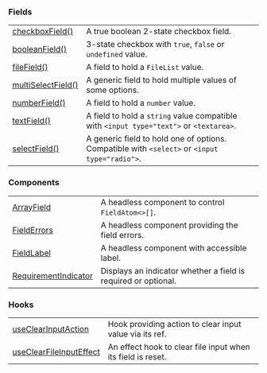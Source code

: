 ### Fields

|                                                                 |                                                                                               |
| --------------------------------------------------------------- | --------------------------------------------------------------------------------------------- |
| [checkboxField()](?path=/docs/fields-checkboxfield--docs)       | A true boolean 2-state checkbox field.                                                        |
| [booleanField()](?path=/docs/fields-booleanfield--docs)         | 3-state checkbox with `true`, `false` or `undefined` value.                                   |
| [fileField()](?path=/docs/fields-filefield--docs)               | A field to hold a `FileList` value.                                                           |
| [multiSelectField()](?path=/docs/fields-multiselectfield--docs) | A generic field to hold multiple values of some options.                                      |
| [numberField()](?path=/docs/fields-numberfield--docs)           | A field to hold a `number` value.                                                             |
| [textField()](?path=/docs/fields-textfield--docs)               | A field to hold a `string` value compatible with `<input type="text">` or `<textarea>`.       |
| [selectField()](?path=/docs/fields-selectfield--docs)           | A generic field to hold one of options. Compatible with `<select>` or `<input type="radio">`. |

### Components

|                                                                           |                                                                |
| ------------------------------------------------------------------------- | -------------------------------------------------------------- |
| [ArrayField](?path=/docs/components-arrayfield--docs)                     | A headless component to control `FieldAtom<>[]`.               |
| [FieldErrors](?path=/docs/components-fielderrors--docs)                   | A headless component providing the field errors.               |
| [FieldLabel](?path=/docs/components-fieldlabel--docs)                     | A headless component with accessible label.                    |
| [RequirementIndicator](?path=/docs/components-requirementindicator--docs) | Displays an indicator whether a field is required or optional. |

### Hooks

|                                                                            |                                                             |
| -------------------------------------------------------------------------- | ----------------------------------------------------------- |
| [useClearInputAction](?path=/docs/hooks-useclearinputaction--docs)         | Hook providing action to clear input value via its ref.     |
| [useClearFileInputEffect](?path=/docs/hooks-useclearfileinputeffect--docs) | An effect hook to clear file input when its field is reset. |
